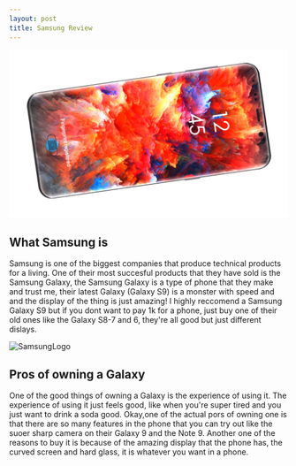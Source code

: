 ```yaml
---
layout: post
title: Samsung Review
---
```


![Galaxy S10](/images/galaxy.jpg)

## What Samsung is
Samsung is one of the biggest companies that produce technical products for a living. One of their most succesful products that they have sold is the Samsung Galaxy, the Samsung Galaxy is a type of phone that they make and trust me, their latest Galaxy (Galaxy S9) is a monster with speed and and the display of the thing is just amazing! I highly reccomend a Samsung Galaxy S9 but if you dont want to pay 1k for a phone, just buy one of their old ones like the Galaxy S8-7 and 6, they're all good but just different dislays. 

![SamsungLogo](/images/)




## Pros of owning a Galaxy
One of the good things of owning a Galaxy is the experience of using it. The experience of using it just feels good, like when you're super tired and you just want to drink a soda good. Okay,one of the actual pors of owning one is that there are so many features in the phone that you can try out like the suoer sharp camera on their Galaxy 9 and the Note 9. Another one of the reasons to buy it is because of the amazing display that the phone has, the curved screen and hard glass, it is whatever you want in a phone.




